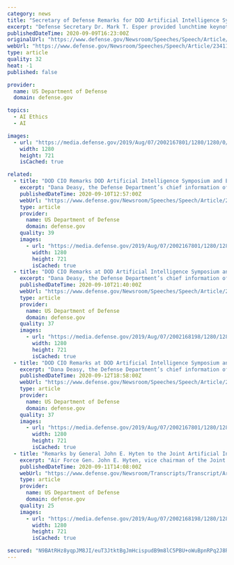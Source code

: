 ```yaml
---
category: news
title: "Secretary of Defense Remarks for DOD Artificial Intelligence Symposium and Exposition"
excerpt: "Defense Secretary Dr. Mark T. Esper provided lunchtime keynote remarks at the virtual 2020 Department of Defense Artificial Intelligence Symposium and Exposition."
publishedDateTime: 2020-09-09T16:23:00Z
originalUrl: "https://www.defense.gov/Newsroom/Speeches/Speech/Article/2341130/secretary-of-defense-remarks-for-dod-artificial-intelligence-symposium-and-expo/"
webUrl: "https://www.defense.gov/Newsroom/Speeches/Speech/Article/2341130/secretary-of-defense-remarks-for-dod-artificial-intelligence-symposium-and-expo/"
type: article
quality: 32
heat: -1
published: false

provider:
  name: US Department of Defense
  domain: defense.gov

topics:
  - AI Ethics
  - AI

images:
  - url: "https://media.defense.gov/2019/Aug/07/2002167801/1280/1280/0/190807-D-EX074-006.JPG"
    width: 1280
    height: 721
    isCached: true

related:
  - title: "DOD CIO Remarks DOD Artificial Intelligence Symposium and Exposition"
    excerpt: "Dana Deasy, the Defense Department’s chief information officer, delivered remarks at the DOD's Artificial Intelligence Symposium and Exposition."
    publishedDateTime: 2020-09-10T12:57:00Z
    webUrl: "https://www.defense.gov/Newsroom/Speeches/Speech/Article/2342193/dod-cio-remarks-dod-artificial-intelligence-symposium-and-exposition/"
    type: article
    provider:
      name: US Department of Defense
      domain: defense.gov
    quality: 39
    images:
      - url: "https://media.defense.gov/2019/Aug/07/2002167801/1280/1280/0/190807-D-EX074-006.JPG"
        width: 1280
        height: 721
        isCached: true
  - title: "DOD CIO Remarks at DOD Artificial Intelligence Symposium and Exposition"
    excerpt: "Dana Deasy, the Defense Department’s chief information officer, delivered remarks at the DOD's Artificial Intelligence Symposium and Exposition."
    publishedDateTime: 2020-09-10T21:40:00Z
    webUrl: "https://www.defense.gov/Newsroom/Speeches/Speech/Article/2342193/dod-cio-remarks-at-dod-artificial-intelligence-symposium-and-exposition/"
    type: article
    provider:
      name: US Department of Defense
      domain: defense.gov
    quality: 37
    images:
      - url: "https://media.defense.gov/2019/Aug/07/2002168198/1280/1280/0/190807-D-EX074-026.JPG"
        width: 1280
        height: 721
        isCached: true
  - title: "DOD CIO Remarks at DOD Artificial Intelligence Symposium and Exposition"
    excerpt: "Dana Deasy, the Defense Department’s chief information officer, delivered remarks at the DOD's Artificial Intelligence Symposium and Exposition."
    publishedDateTime: 2020-09-12T18:58:00Z
    webUrl: "https://www.defense.gov/Newsroom/Speeches/Speech/Article/2342193/dod-cio-remarks-dod-artificial-intelligence-symposium-and-exposition/"
    type: article
    provider:
      name: US Department of Defense
      domain: defense.gov
    quality: 37
    images:
      - url: "https://media.defense.gov/2019/Aug/07/2002167801/1280/1280/0/190807-D-EX074-006.JPG"
        width: 1280
        height: 721
        isCached: true
  - title: "Remarks by General John E. Hyten to the Joint Artificial Intelligence Symposium and Exposition"
    excerpt: "Air Force Gen. John E. Hyten, vice chairman of the Joint Chiefs of Staff, spoke at the Joint Artificial Intelligence Symposium and Exposition."
    publishedDateTime: 2020-09-11T14:08:00Z
    webUrl: "https://www.defense.gov/Newsroom/Transcripts/Transcript/Article/2344135/remarks-by-general-john-e-hyten-to-the-joint-artificial-intelligence-symposium/source/GovDelivery/"
    type: article
    provider:
      name: US Department of Defense
      domain: defense.gov
    quality: 25
    images:
      - url: "https://media.defense.gov/2019/Aug/07/2002168198/1280/1280/0/190807-D-EX074-026.JPG"
        width: 1280
        height: 721
        isCached: true

secured: "N9BAtRHz8yqpJM8JI/euT3JtktBgJmHcispudB9m8lC5PBU+oWuBpnRPq2J8RA/Ut7GxU9nC4RpZwZxjAvmZh61bfqLmituajt66KY5AcYkMNdz1IlibhBiC14r7iw9hAN9RCLxe13JssOQ9hed8yN2d9XvRUZkAzAcMrdQafO3Gw8VdYNsAbDXshTMRvxSgg8nrp8vBIp/FEXpdu+OMaaLb3uXMyBB5NoqOa3W2rTBqfkL51fvNZ8RfrN1YXTuJkqzT4vWEMIfHiEI13IxKZVIRC31EZklF34jVQh6m+c7EKCzHOLb525BWB32Yx1EF0YqQw1imKxl9TJTjEPvWc7nxNkiGKS6ybmRj2SEGclo=;4zt5KJXUHDyVPSUYdEDoEA=="
---
```


